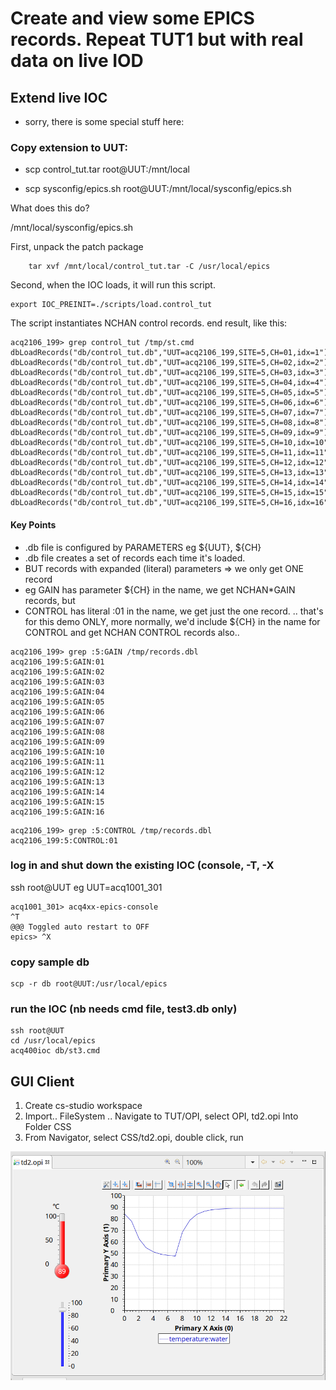 # Create and view some EPICS records. Repeat TUT1 but with real data on live IOD

## Extend live IOC

 - sorry, there is some special stuff here:

### Copy extension to UUT:

 - scp control_tut.tar root@UUT:/mnt/local

 - scp sysconfig/epics.sh root@UUT:/mnt/local/sysconfig/epics.sh

What does this do?

/mnt/local/sysconfig/epics.sh

First, unpack the patch package
```[ ! -e /usr/local/epics/db/control_tut.db ] && \
	tar xvf /mnt/local/control_tut.tar -C /usr/local/epics 
```
Second, when the IOC loads, it will run this script.
```
export IOC_PREINIT=./scripts/load.control_tut
```
The script instantiates NCHAN control records.
end result, like this:
```
acq2106_199> grep control_tut /tmp/st.cmd 
dbLoadRecords("db/control_tut.db","UUT=acq2106_199,SITE=5,CH=01,idx=1")
dbLoadRecords("db/control_tut.db","UUT=acq2106_199,SITE=5,CH=02,idx=2")
dbLoadRecords("db/control_tut.db","UUT=acq2106_199,SITE=5,CH=03,idx=3")
dbLoadRecords("db/control_tut.db","UUT=acq2106_199,SITE=5,CH=04,idx=4")
dbLoadRecords("db/control_tut.db","UUT=acq2106_199,SITE=5,CH=05,idx=5")
dbLoadRecords("db/control_tut.db","UUT=acq2106_199,SITE=5,CH=06,idx=6")
dbLoadRecords("db/control_tut.db","UUT=acq2106_199,SITE=5,CH=07,idx=7")
dbLoadRecords("db/control_tut.db","UUT=acq2106_199,SITE=5,CH=08,idx=8")
dbLoadRecords("db/control_tut.db","UUT=acq2106_199,SITE=5,CH=09,idx=9")
dbLoadRecords("db/control_tut.db","UUT=acq2106_199,SITE=5,CH=10,idx=10")
dbLoadRecords("db/control_tut.db","UUT=acq2106_199,SITE=5,CH=11,idx=11")
dbLoadRecords("db/control_tut.db","UUT=acq2106_199,SITE=5,CH=12,idx=12")
dbLoadRecords("db/control_tut.db","UUT=acq2106_199,SITE=5,CH=13,idx=13")
dbLoadRecords("db/control_tut.db","UUT=acq2106_199,SITE=5,CH=14,idx=14")
dbLoadRecords("db/control_tut.db","UUT=acq2106_199,SITE=5,CH=15,idx=15")
dbLoadRecords("db/control_tut.db","UUT=acq2106_199,SITE=5,CH=16,idx=16")
```

#### Key Points
 - .db file is configured by PARAMETERS eg ${UUT}, ${CH}
 - .db file creates a set of records each time it's loaded.
 - BUT records with expanded (literal) parameters => we only get ONE record
 - eg GAIN has parameter ${CH} in the name, we get NCHAN*GAIN records, but
 - CONTROL has literal :01 in the name, we get just the one record.
.. that's for this demo ONLY, more normally, we'd include ${CH} in the name for CONTROL and get NCHAN CONTROL records also..
```
acq2106_199> grep :5:GAIN /tmp/records.dbl
acq2106_199:5:GAIN:01
acq2106_199:5:GAIN:02
acq2106_199:5:GAIN:03
acq2106_199:5:GAIN:04
acq2106_199:5:GAIN:05
acq2106_199:5:GAIN:06
acq2106_199:5:GAIN:07
acq2106_199:5:GAIN:08
acq2106_199:5:GAIN:09
acq2106_199:5:GAIN:10
acq2106_199:5:GAIN:11
acq2106_199:5:GAIN:12
acq2106_199:5:GAIN:13
acq2106_199:5:GAIN:14
acq2106_199:5:GAIN:15
acq2106_199:5:GAIN:16
```
```
acq2106_199> grep :5:CONTROL /tmp/records.dbl
acq2106_199:5:CONTROL:01
```


### log in and shut down the existing IOC (console, <CTRL>-T, <CTRL>-X
ssh root@UUT
eg UUT=acq1001_301
```
acq1001_301> acq4xx-epics-console 
^T
@@@ Toggled auto restart to OFF
epics> ^X
```
### copy sample db
```
scp -r db root@UUT:/usr/local/epics
```
### run the IOC (nb needs cmd file, test3.db only)
```
ssh root@UUT
cd /usr/local/epics
acq400ioc db/st3.cmd
```

## GUI Client

1. Create cs-studio workspace
1. Import.. FileSystem .. Navigate to TUT/OPI, select OPI, td2.opi
Into Folder CSS
1. From Navigator, select CSS/td2.opi, double click, run

![GitHub](td2.opi.png)


